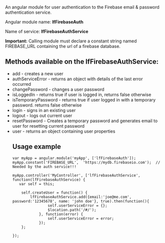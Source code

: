 An angular module for user authentication to the Firebase email & password authentication service.

Angular module name: <b>lfFirebaseAuth</b>


Name of service: <b>lfFirebaseAuthService</b>

<b>Important:</b> Calling module must declare a constant string named FIREBASE_URL containing the url of a firebase database.

Methods available on the lfFirebaseAuthService:
-----------------------------------------------
<ul>
<li>add - creates a new user</li>
<li>authServiceError - returns an object with details of the last error occurred</li>
<li>changePassword - changes a user password</li>
<li>isLoggedIn - returns true if user is logged in, returns false otherwise</li>
<li>isTemporaryPassword - returns true if user logged in with a temporary password. returns false otherwise</li>
<li>login - signs in an existing user</li>
<li>logout - logs out current user</li>
<li>resetPassword - Creates a temporary password and generates email to user for resetting current password</li>
<li>user - returns an object containing user properties</li>



Usage example
-------------
    var myApp = angular.module('myApp', ['lfFirebaseAuth']);
    myApp.constant('FIREBASE_URL',  'https://mydb.firebaseio.com');  // Needed by the auth service!!!

    myApp.controller('MyController', ['lfFirebaseAuthService', function(lfFirebaseAuthService) {
       var self = this;

        self.createUser = function() {
            lfFirebaseAuthService.add({email:'joe@me.com', password:'12345678', name: 'john doe'}, true).then(function(){
                    self.userServiceError = {};
                    $location.path('/#/');
                }, function(error) {
                    self.userServiceError = error;
                });
        };

    });
